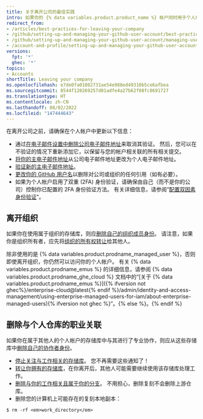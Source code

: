 ```yaml
---
title: 关于离开公司的最佳实践
intro: 如果你的 {% data variables.product.product_name %} 帐户同时用于个人和工作用途，那么你在离开公司或组织的时候需要注意一些问题。
redirect_from:
- /articles/best-practices-for-leaving-your-company
- /github/setting-up-and-managing-your-github-user-account/best-practices-for-leaving-your-company
- /github/setting-up-and-managing-your-github-user-account/managing-user-account-settings/best-practices-for-leaving-your-company
- /account-and-profile/setting-up-and-managing-your-github-user-account/managing-user-account-settings/best-practices-for-leaving-your-company
versions:
  fpt: '*'
  ghec: '*'
topics:
- Accounts
shortTitle: Leaving your company
ms.openlocfilehash: e7de0fa01082731ae54e988ed49310b5ce6afbea
ms.sourcegitcommit: 8544f120269257d01adfe4a27b62f08fc8691727
ms.translationtype: HT
ms.contentlocale: zh-CN
ms.lasthandoff: 08/02/2022
ms.locfileid: "147444643"
---
```

在离开公司之前，请确保在个人帐户中更新以下信息：

- 通过[在电子邮件设置中删除公司电子邮件地址](/articles/changing-your-primary-email-address)来取消其验证。 然后，您可以在不验证的情况下重新添加它，以保留与您的帐户相关联的所有相关提交。
- [将你的主电子邮件地址](/articles/changing-your-primary-email-address)从公司电子邮件地址更改为个人电子邮件地址。
- [验证新的主电子邮件地址](/articles/verifying-your-email-address)。
- [更改你的 GitHub 用户名](/articles/changing-your-github-username)以删除对公司或组织的任何引用（如有必要）。
- 如果为个人帐户启用了双重 (2FA) 身份验证，请确保由自己（而不是你的公司）控制你已配置的 2FA 身份验证方法。 有关详细信息，请参阅“[配置双因素身份验证](/authentication/securing-your-account-with-two-factor-authentication-2fa/configuring-two-factor-authentication)”。

## <a name="leaving-organizations"></a>离开组织

如果你在使用属于组织的存储库，则应[删除自己的组织成员身份](/articles/removing-yourself-from-an-organization)。 请注意，如果你是组织所有者，应先将[组织的所有权转让](/articles/transferring-organization-ownership)给其他人。

除非使用的是 {% data variables.product.prodname_managed_user %}，否则即使离开组织，你仍然可以访问你的个人帐户。 有关 {% data variables.product.prodname_emus %} 的详细信息，请参阅 {% data variables.product.prodname_ghe_cloud %} 文档中的“[关于 {% data variables.product.prodname_emus %}]({% ifversion not ghec%}/enterprise-cloud@latest{% endif %}/admin/identity-and-access-management/using-enterprise-managed-users-for-iam/about-enterprise-managed-users){% ifversion not ghec %}”。{% else %}。{% endif %}

## <a name="removing-professional-associations-with-personal-repositories"></a>删除与个人仓库的职业关联

如果你在属于其他人的个人帐户的存储库中与其进行了专业协作，则应从这些存储库中[删除自己的协作者身份](/articles/removing-yourself-from-a-collaborator-s-repository)。

- [停止关注与工作相关的存储库](https://github.com/watching)。 您不再需要这些通知了！
- [转让你拥有的存储库](/articles/how-to-transfer-a-repository)，在你离开后，其他人可能需要继续使用该存储库处理工作。
- [删除与你的工作相关且属于你的分支](/articles/deleting-a-repository)。 不用担心，删除复刻不会删除上游仓库。
- 删除您的计算机上可能存在的复刻本地副本：

```shell
$ rm -rf <em>work_directory</em>
```

